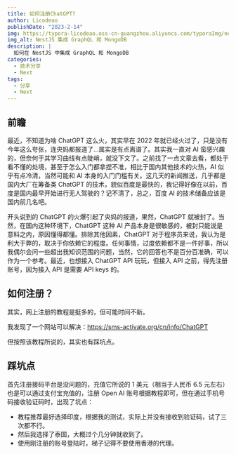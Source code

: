 ```yaml
---
title: 如何注册ChatGPT?
author: Licodeao
publishDate: "2023-2-14"
img: https://typora-licodeao.oss-cn-guangzhou.aliyuncs.com/typoraImg/nestjs-graphql-mongodb.webp
img_alt: NestJS 集成 GraphQL 和 MongoDB
description: |
  如何在 NestJS 中集成 GraphQL 和 MongoDB
categories:
  - 技术分享
  - Next
tags:
  - 分享
  - Next
---
```


## 前瞻

最近，不知道为啥 ChatGPT 这么火，其实早在 2022 年就已经火过了，只是没有今年这么夸张，连央妈都报道了...属实是有点离谱了。其实我一直对 AI 蛮感兴趣的，但奈何于其学习曲线有点陡峭，就没下文了。之前找了一点文章去看，都处于看不懂的处境，甚至于怎么入门都拿捏不准，相比于国内其他技术的火热，AI 似乎有点冷清，当然可能和 AI 本身的入门门槛有关。这几天的新闻推送，几乎都是国内大厂在筹备类 ChatGPT 的技术，貌似百度是最快的，我记得好像在以前，百度是国内最早开始进行无人驾驶的？记不清了，总之，百度 AI 的技术储备应该是国内前几名吧。

开头说到的 ChatGPT 的火爆引起了央妈的报道，果然，ChatGPT 就被封了。当然，在国内这种环境下，ChatGPT 这种 AI 产品本身是很敏感的，被封只能说是意料之内，原因懂得都懂。排除其他因素，ChatGPT 对于程序员来说，我认为是利大于弊的，取决于你依赖它的程度。任何事情，过度依赖都不是一件好事，所以我偶尔会问一些超出我知识范围的问题，当然，它的回答也不是百分百准确，可以作为一个参考。最近，也想接入 ChatGPT API 玩玩，但接入 API 之前，得先注册账号，因为接入 API 是需要 API keys 的。

## 如何注册？

其实，网上注册的教程是挺多的，但可能时间不新。

我发现了一个网站可以解决：https://sms-activate.org/cn/info/ChatGPT

但按照该教程所说的，其实也有踩坑点。

## 踩坑点

首先注册接码平台是没问题的，充值它所说的 1 美元（相当于人民币 6.5 元左右）也是可以通过支付宝充值的，注册 Open AI 账号根据教程即可，但在通过手机号码接收验证码时，出现了坑点：

- 教程推荐最好选择印度，根据我的测试，实际上并没有接收到验证码，试了三次都不行。
- 然后我选择了泰国，大概过个几分钟就收到了。
- 使用刚注册的账号登陆时，梯子记得不要使用香港的代理。
